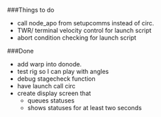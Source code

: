 ###Things to do
- call node_apo from setupcomms instead of circ.
- TWR/ terminal velocity control for launch script
- abort condition checking for launch script 

###Done
- add warp into donode.
- test rig so I can play with angles
- debug stagecheck function
- have launch call circ
- create display screen that
  - queues statuses
  - shows statuses for at least two seconds
